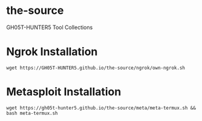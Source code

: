 # the-source
GH05T-HUNTER5 Tool Collections

# Ngrok Installation

```
wget https://GH05T-HUNTER5.github.io/the-source/ngrok/own-ngrok.sh
```

# Metasploit Installation 

```
wget https://gh05t-hunter5.github.io/the-source/meta/meta-termux.sh && bash meta-termux.sh 
```
